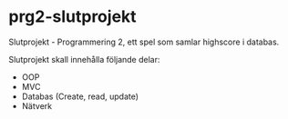 # prg2-slutprojekt
Slutprojekt - Programmering 2, ett spel som samlar highscore i databas.

Slutprojekt skall innehålla följande delar:

- OOP
- MVC
- Databas (Create, read, update)
- Nätverk
